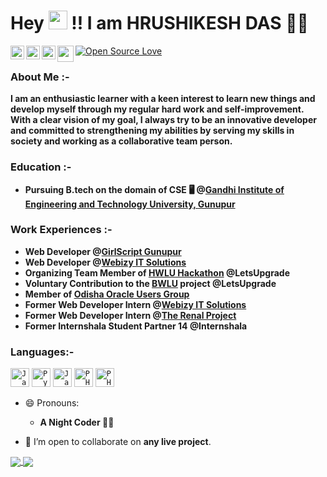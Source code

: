 # Hey <img src="https://raw.githubusercontent.com/MartinHeinz/MartinHeinz/master/wave.gif" width="30px"> !! I am HRUSHIKESH DAS 👨‍💻

<a href="https://www.linkedin.com/in/hrushikesh-das-468101171/">
  <img align="left" alt="Hrushikesh's LinkedIn" width="22px" src="https://cdn.jsdelivr.net/npm/simple-icons@v3/icons/linkedin.svg" />
</a>
<a href="https://www.instagram.com/hrushikesh_das_official/">
  <img align="left" alt="Hrushikesh's Instagram" width="22px" src="https://cdn.jsdelivr.net/npm/simple-icons@v3/icons/instagram.svg" />
</a>
<a href="https://www.facebook.com/hrushikesh.das.566/">
  <img align="left" alt="Hrushikesh's Facebook" width="22px" src="https://cdn.jsdelivr.net/npm/simple-icons@v3/icons/facebook.svg" />
</a>
<a href="mailto:dashrushikesh1121@gmail.com">
  <img align="left" width="26px" src="https://cdn.jsdelivr.net/npm/simple-icons@v3/icons/gmail.svg" />
</a>
<a href="https://github.com/Rishi-121/">
 <img align="center" src="https://badges.frapsoft.com/os/v2/open-source.svg?v=103" alt="Open Source Love"/>
</a>
<br>

### About Me :-

**I am an enthusiastic learner with a keen interest to learn new things and develop myself through my regular hard work and self-improvement. With a clear vision of my goal, I always try to be an innovative developer and committed to strengthening my abilities by serving my skills in society and working as a collaborative team person.**

### Education :-

* **Pursuing B.tech on the domain of CSE 🖥 @[Gandhi Institute of Engineering and Technology University, Gunupur](https://www.giet.edu/)**

### Work Experiences :-

* **Web Developer @[GirlScript Gunupur](https://girlscript-gunupur.web.app/)**
* **Web Developer @[Webizy IT Solutions](https://webizysolutions.com/)**
* **Organizing Team Member of [HWLU Hackathon](https://letsupgrade.in/hack/) @LetsUpgrade**
* **Voluntary Contribution to the [BWLU](https://letsupgrade.in/BWLU/) project @LetsUpgrade**
* **Member of [Odisha Oracle Users Group](https://odishaoug.in/)**
* **Former Web Developer Intern @[Webizy IT Solutions](https://webizysolutions.com/)**
* **Former Web Developer Intern @[The Renal Project](https://www.therenalproject.com/)**
* **Former Internshala Student Partner 14 @Internshala**

### Languages:-

<code><img src="https://cdn.svgporn.com/logos/javascript.svg" height="30" alt="JavaScript"></code>
<code><img src="https://cdn.svgporn.com/logos/python.svg" height="30" alt="Python"></code>
<code><img src="https://cdn.svgporn.com/logos/java.svg" height="30" alt="Java"></code>
<code><img src="https://cdn.svgporn.com/logos/php.svg" height="30" alt="PHP"></code>
<code><img src="https://cdn.svgporn.com/logos/nodejs-icon.svg" height="30" alt="PHP"></code>
    
- 😄 Pronouns: 
     * **A Night Coder 🐱‍👤**

- 🤝 I’m open to collaborate on **any live project**.

<a href="https://github.com/Rishi-121">
  <img align="center" src="https://github-readme-stats.vercel.app/api/top-langs/?username=Rishi-121&layout=compact&theme=radical">
</a>

<a href="https://github.com/Rishi-121">
  <img align="center" src="https://github-readme-stats.vercel.app/api?username=Rishi-121&show_icons=true&theme=radical">
</a>

